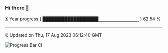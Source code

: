 ### Hi there 👋

⏳ Year progress { ██████████████████▁▁▁▁▁▁▁▁▁▁▁▁ } 62.54 %

---

⏰ Updated on Thu, 17 Aug 2023 06:12:40 GMT

![Progress Bar CI](https://github.com/liununu/liununu/workflows/Progress%20Bar%20CI/badge.svg)
